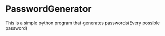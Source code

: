 # PasswordGenerator
This is a simple python program that generates passwords(Every possible password)
